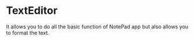 # TextEditor
It allows you to do all the basic function of NotePad app but also allows you to format the text. 
